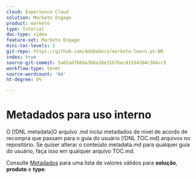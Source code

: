 ```yaml
---
cloud: Experience Cloud
solution: Marketo Engage
product: marketo
type: Tutorial
doc-type: video
feature-set: Marketo Engage
mini-toc-levels: 2
git-repo: https://github.com/AdobeDocs/marketo-learn.pt-BR
index: true
source-git-commit: 5a65ad7660a368a10e31b76ec81594304c304cc9
workflow-type: tm+mt
source-wordcount: '64'
ht-degree: 0%

---
```



# Metadados para uso interno

O [!DNL metadata]O arquivo .md inclui metadados de nível de acordo de recompra que passam para o guia do usuário [!DNL TOC.md] arquivos no repositório. Se quiser alterar o conteúdo metadata.md para qualquer guia do usuário, faça isso em qualquer arquivo TOC.md.

Consulte [Metadados](https://experienceleague.adobe.com/docs/authoring-guide-exl/using/editing/user-guide-setup/metadata.html?lang=en) para uma lista de valores válidos para **solução**, **produto** e **type**.

